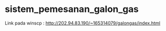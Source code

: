 # sistem_pemesanan_galon_gas
Link pada winscp : http://202.94.83.190/~165314079/galongas/index.html
